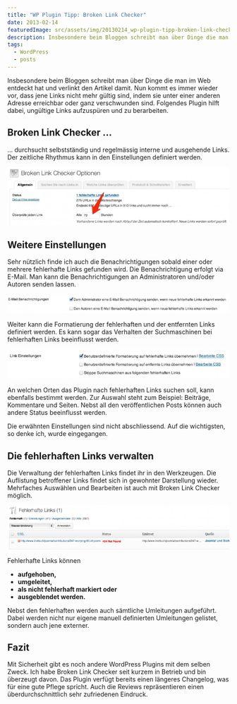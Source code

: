 ```yaml
---
title: "WP Plugin Tipp: Broken Link Checker"
date: 2013-02-14
featuredImage: src/assets/img/20130214_wp-plugin-tipp-broken-link-checker_0.jpg
description: Insbesondere beim Bloggen schreibt man über Dinge die man im Web entdeckt hat und verlinkt den Artikel damit. Nun kommt es immer wieder vor, dass jene Links nicht mehr gültig sind, indem sie unter einer anderen Adresse erreichbar oder ganz verschwunden sind. Folgendes Plugin hilft dabei, ungültige Links aufzuspüren und zu berarbeiten.
tags:
  - WordPress
  - posts
---
```

Insbesondere beim Bloggen schreibt man über Dinge die man im Web entdeckt hat und verlinkt den Artikel damit. Nun kommt es immer wieder vor, dass jene Links nicht mehr gültig sind, indem sie unter einer anderen Adresse erreichbar oder ganz verschwunden sind. Folgendes Plugin hilft dabei, ungültige Links aufzuspüren und zu berarbeiten.

## Broken Link Checker …

… durchsucht selbstständig und regelmässig interne und ausgehende Links. Der zeitliche Rhythmus kann in den Einstellungen definiert werden.

![Broken Link Checker Rhythmus Einstellungen](src/assets/img/20130214_wp-plugin-tipp-broken-link-checker_1.jpg)

## Weitere Einstellungen

Sehr nützlich finde ich auch die Benachrichtigungen sobald einer oder mehrere fehlerhafte Links gefunden wird. Die Benachrichtigung erfolgt via E-Mail. Man kann die Benachrichtigungen an Administratoren und/oder Autoren senden lassen.

![Broken Link Checker Mail-Benachrichtigungen](src/assets/img/20130214_wp-plugin-tipp-broken-link-checker_2.jpg)

Weiter kann die Formatierung der fehlerhaften und der entfernten Links definiert werden. Es kann sogar das Verhalten der Suchmaschinen bei fehlerhaften Links beeinflusst werden.

![Broken Link Checker Link Einstellungen](src/assets/img/20130214_wp-plugin-tipp-broken-link-checker_3.jpg)

An welchen Orten das Plugin nach fehlerhaften Links suchen soll, kann ebenfalls bestimmt werden. Zur Auswahl steht zum Beispiel: Beiträge, Kommentare und Seiten. Nebst all den veröffentlichen Posts können auch andere Status beeinflusst werden.

Die erwähnten Einstellungen sind nicht abschliessend. Auf die wichtigsten, so denke ich, wurde eingegangen.

## Die fehlerhaften Links verwalten

Die Verwaltung der fehlerhaften Links findet ihr in den Werkzeugen. Die Auflistung betroffener Links findet sich in gewohnter Darstellung wieder. Mehrfaches Auswählen und Bearbeiten ist auch mit Broken Link Checker möglich.

![Broken Link Checker Link Verwaltung](src/assets/img/20130214_wp-plugin-tipp-broken-link-checker_4.jpg)

Fehlerhafte Links können

- **aufgehoben,**
- **umgeleitet,**
- **als nicht fehlerhaft markiert oder**
- **ausgeblendet werden.**

Nebst den fehlerhaften werden auch sämtliche Umleitungen aufgeführt. Dabei werden nicht nur eigene manuell definierten Umleitungen gelistet, sondern auch jene externer.

## Fazit

Mit Sicherheit gibt es noch andere WordPress Plugins mit dem selben Zweck. Ich habe Broken Link Checker seit kurzem in Betrieb und bin überzeugt davon. Das Plugin verfügt bereits einen längeres Changelog, was für eine gute Pflege spricht. Auch die Reviews repräsentieren einen überdurchschnittlich sehr zufriedenen Eindruck.

